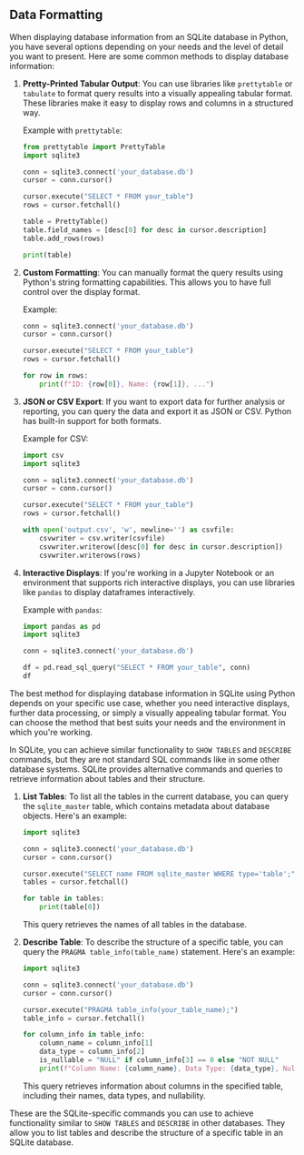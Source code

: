 ## Data Formatting

When displaying database information from an SQLite database in Python, you have several options depending on your needs and the level of detail you want to present. Here are some common methods to display database information:

1. **Pretty-Printed Tabular Output**: You can use libraries like `prettytable` or `tabulate` to format query results into a visually appealing tabular format. These libraries make it easy to display rows and columns in a structured way.

   Example with `prettytable`:

   ```python
   from prettytable import PrettyTable
   import sqlite3

   conn = sqlite3.connect('your_database.db')
   cursor = conn.cursor()

   cursor.execute("SELECT * FROM your_table")
   rows = cursor.fetchall()

   table = PrettyTable()
   table.field_names = [desc[0] for desc in cursor.description]
   table.add_rows(rows)

   print(table)
   ```

2. **Custom Formatting**: You can manually format the query results using Python's string formatting capabilities. This allows you to have full control over the display format.

   Example:

   ```python
   conn = sqlite3.connect('your_database.db')
   cursor = conn.cursor()

   cursor.execute("SELECT * FROM your_table")
   rows = cursor.fetchall()

   for row in rows:
       print(f"ID: {row[0]}, Name: {row[1]}, ...")
   ```

3. **JSON or CSV Export**: If you want to export data for further analysis or reporting, you can query the data and export it as JSON or CSV. Python has built-in support for both formats.

   Example for CSV:

   ```python
   import csv
   import sqlite3

   conn = sqlite3.connect('your_database.db')
   cursor = conn.cursor()

   cursor.execute("SELECT * FROM your_table")
   rows = cursor.fetchall()

   with open('output.csv', 'w', newline='') as csvfile:
       csvwriter = csv.writer(csvfile)
       csvwriter.writerow([desc[0] for desc in cursor.description])
       csvwriter.writerows(rows)
   ```

4. **Interactive Displays**: If you're working in a Jupyter Notebook or an environment that supports rich interactive displays, you can use libraries like `pandas` to display dataframes interactively.

   Example with `pandas`:

   ```python
   import pandas as pd
   import sqlite3

   conn = sqlite3.connect('your_database.db')

   df = pd.read_sql_query("SELECT * FROM your_table", conn)
   df
   ```

The best method for displaying database information in SQLite using Python depends on your specific use case, whether you need interactive displays, further data processing, or simply a visually appealing tabular format. You can choose the method that best suits your needs and the environment in which you're working.


In SQLite, you can achieve similar functionality to `SHOW TABLES` and `DESCRIBE` commands, but they are not standard SQL commands like in some other database systems. SQLite provides alternative commands and queries to retrieve information about tables and their structure.

1. **List Tables**: To list all the tables in the current database, you can query the `sqlite_master` table, which contains metadata about database objects. Here's an example:

   ```python
   import sqlite3

   conn = sqlite3.connect('your_database.db')
   cursor = conn.cursor()

   cursor.execute("SELECT name FROM sqlite_master WHERE type='table';")
   tables = cursor.fetchall()

   for table in tables:
       print(table[0])
   ```

   This query retrieves the names of all tables in the database.

2. **Describe Table**: To describe the structure of a specific table, you can query the `PRAGMA table_info(table_name)` statement. Here's an example:

   ```python
   import sqlite3

   conn = sqlite3.connect('your_database.db')
   cursor = conn.cursor()

   cursor.execute("PRAGMA table_info(your_table_name);")
   table_info = cursor.fetchall()

   for column_info in table_info:
       column_name = column_info[1]
       data_type = column_info[2]
       is_nullable = "NULL" if column_info[3] == 0 else "NOT NULL"
       print(f"Column Name: {column_name}, Data Type: {data_type}, Nullable: {is_nullable}")
   ```

   This query retrieves information about columns in the specified table, including their names, data types, and nullability.

These are the SQLite-specific commands you can use to achieve functionality similar to `SHOW TABLES` and `DESCRIBE` in other databases. They allow you to list tables and describe the structure of a specific table in an SQLite database.